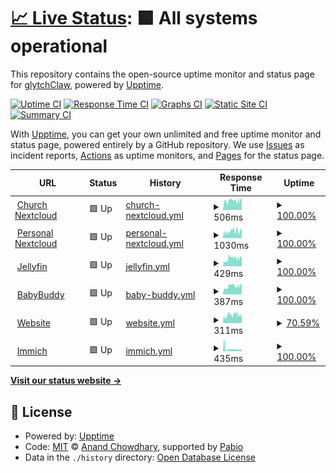 # [📈 Live Status](https://glytchClaw.github.io/serverupptime): <!--live status--> **🟩 All systems operational**

This repository contains the open-source uptime monitor and status page for [glytchClaw](https://glytchClaw.github.io/serverupptime), powered by [Upptime](https://github.com/upptime/upptime).

[![Uptime CI](https://github.com/glytchClaw/serverupptime/workflows/Uptime%20CI/badge.svg)](https://github.com/glytchClaw/serverupptime/actions?query=workflow%3A%22Uptime+CI%22)
[![Response Time CI](https://github.com/glytchClaw/serverupptime/workflows/Response%20Time%20CI/badge.svg)](https://github.com/glytchClaw/serverupptime/actions?query=workflow%3A%22Response+Time+CI%22)
[![Graphs CI](https://github.com/glytchClaw/serverupptime/workflows/Graphs%20CI/badge.svg)](https://github.com/glytchClaw/serverupptime/actions?query=workflow%3A%22Graphs+CI%22)
[![Static Site CI](https://github.com/glytchClaw/serverupptime/workflows/Static%20Site%20CI/badge.svg)](https://github.com/glytchClaw/serverupptime/actions?query=workflow%3A%22Static+Site+CI%22)
[![Summary CI](https://github.com/glytchClaw/serverupptime/workflows/Summary%20CI/badge.svg)](https://github.com/glytchClaw/serverupptime/actions?query=workflow%3A%22Summary+CI%22)

With [Upptime](https://upptime.js.org), you can get your own unlimited and free uptime monitor and status page, powered entirely by a GitHub repository. We use [Issues](https://github.com/glytchClaw/serverupptime/issues) as incident reports, [Actions](https://github.com/glytchClaw/serverupptime/actions) as uptime monitors, and [Pages](https://glytchClaw.github.io/serverupptime) for the status page.

<!--start: status pages-->
<!-- This summary is generated by Upptime (https://github.com/upptime/upptime) -->
<!-- Do not edit this manually, your changes will be overwritten -->
<!-- prettier-ignore -->
| URL | Status | History | Response Time | Uptime |
| --- | ------ | ------- | ------------- | ------ |
| <img alt="" src="https://icons.duckduckgo.com/ip3/drive.gracesd.com.ico" height="13"> [Church Nextcloud](https://drive.gracesd.com) | 🟩 Up | [church-nextcloud.yml](https://github.com/glytchClaw/serverupptime/commits/HEAD/history/church-nextcloud.yml) | <details><summary><img alt="Response time graph" src="./graphs/church-nextcloud/response-time-week.png" height="20"> 506ms</summary><br><a href="https://glytchClaw.github.io/serverupptime/history/church-nextcloud"><img alt="Response time 506" src="https://img.shields.io/endpoint?url=https%3A%2F%2Fraw.githubusercontent.com%2FglytchClaw%2Fserverupptime%2FHEAD%2Fapi%2Fchurch-nextcloud%2Fresponse-time.json"></a><br><a href="https://glytchClaw.github.io/serverupptime/history/church-nextcloud"><img alt="24-hour response time 506" src="https://img.shields.io/endpoint?url=https%3A%2F%2Fraw.githubusercontent.com%2FglytchClaw%2Fserverupptime%2FHEAD%2Fapi%2Fchurch-nextcloud%2Fresponse-time-day.json"></a><br><a href="https://glytchClaw.github.io/serverupptime/history/church-nextcloud"><img alt="7-day response time 506" src="https://img.shields.io/endpoint?url=https%3A%2F%2Fraw.githubusercontent.com%2FglytchClaw%2Fserverupptime%2FHEAD%2Fapi%2Fchurch-nextcloud%2Fresponse-time-week.json"></a><br><a href="https://glytchClaw.github.io/serverupptime/history/church-nextcloud"><img alt="30-day response time 506" src="https://img.shields.io/endpoint?url=https%3A%2F%2Fraw.githubusercontent.com%2FglytchClaw%2Fserverupptime%2FHEAD%2Fapi%2Fchurch-nextcloud%2Fresponse-time-month.json"></a><br><a href="https://glytchClaw.github.io/serverupptime/history/church-nextcloud"><img alt="1-year response time 506" src="https://img.shields.io/endpoint?url=https%3A%2F%2Fraw.githubusercontent.com%2FglytchClaw%2Fserverupptime%2FHEAD%2Fapi%2Fchurch-nextcloud%2Fresponse-time-year.json"></a></details> | <details><summary><a href="https://glytchClaw.github.io/serverupptime/history/church-nextcloud">100.00%</a></summary><a href="https://glytchClaw.github.io/serverupptime/history/church-nextcloud"><img alt="All-time uptime 100.00%" src="https://img.shields.io/endpoint?url=https%3A%2F%2Fraw.githubusercontent.com%2FglytchClaw%2Fserverupptime%2FHEAD%2Fapi%2Fchurch-nextcloud%2Fuptime.json"></a><br><a href="https://glytchClaw.github.io/serverupptime/history/church-nextcloud"><img alt="24-hour uptime 100.00%" src="https://img.shields.io/endpoint?url=https%3A%2F%2Fraw.githubusercontent.com%2FglytchClaw%2Fserverupptime%2FHEAD%2Fapi%2Fchurch-nextcloud%2Fuptime-day.json"></a><br><a href="https://glytchClaw.github.io/serverupptime/history/church-nextcloud"><img alt="7-day uptime 100.00%" src="https://img.shields.io/endpoint?url=https%3A%2F%2Fraw.githubusercontent.com%2FglytchClaw%2Fserverupptime%2FHEAD%2Fapi%2Fchurch-nextcloud%2Fuptime-week.json"></a><br><a href="https://glytchClaw.github.io/serverupptime/history/church-nextcloud"><img alt="30-day uptime 100.00%" src="https://img.shields.io/endpoint?url=https%3A%2F%2Fraw.githubusercontent.com%2FglytchClaw%2Fserverupptime%2FHEAD%2Fapi%2Fchurch-nextcloud%2Fuptime-month.json"></a><br><a href="https://glytchClaw.github.io/serverupptime/history/church-nextcloud"><img alt="1-year uptime 100.00%" src="https://img.shields.io/endpoint?url=https%3A%2F%2Fraw.githubusercontent.com%2FglytchClaw%2Fserverupptime%2FHEAD%2Fapi%2Fchurch-nextcloud%2Fuptime-year.json"></a></details>
| <img alt="" src="https://icons.duckduckgo.com/ip3/drive.glynch.dev.ico" height="13"> [Personal Nextcloud](https://drive.glynch.dev) | 🟩 Up | [personal-nextcloud.yml](https://github.com/glytchClaw/serverupptime/commits/HEAD/history/personal-nextcloud.yml) | <details><summary><img alt="Response time graph" src="./graphs/personal-nextcloud/response-time-week.png" height="20"> 1030ms</summary><br><a href="https://glytchClaw.github.io/serverupptime/history/personal-nextcloud"><img alt="Response time 1030" src="https://img.shields.io/endpoint?url=https%3A%2F%2Fraw.githubusercontent.com%2FglytchClaw%2Fserverupptime%2FHEAD%2Fapi%2Fpersonal-nextcloud%2Fresponse-time.json"></a><br><a href="https://glytchClaw.github.io/serverupptime/history/personal-nextcloud"><img alt="24-hour response time 1030" src="https://img.shields.io/endpoint?url=https%3A%2F%2Fraw.githubusercontent.com%2FglytchClaw%2Fserverupptime%2FHEAD%2Fapi%2Fpersonal-nextcloud%2Fresponse-time-day.json"></a><br><a href="https://glytchClaw.github.io/serverupptime/history/personal-nextcloud"><img alt="7-day response time 1030" src="https://img.shields.io/endpoint?url=https%3A%2F%2Fraw.githubusercontent.com%2FglytchClaw%2Fserverupptime%2FHEAD%2Fapi%2Fpersonal-nextcloud%2Fresponse-time-week.json"></a><br><a href="https://glytchClaw.github.io/serverupptime/history/personal-nextcloud"><img alt="30-day response time 1030" src="https://img.shields.io/endpoint?url=https%3A%2F%2Fraw.githubusercontent.com%2FglytchClaw%2Fserverupptime%2FHEAD%2Fapi%2Fpersonal-nextcloud%2Fresponse-time-month.json"></a><br><a href="https://glytchClaw.github.io/serverupptime/history/personal-nextcloud"><img alt="1-year response time 1030" src="https://img.shields.io/endpoint?url=https%3A%2F%2Fraw.githubusercontent.com%2FglytchClaw%2Fserverupptime%2FHEAD%2Fapi%2Fpersonal-nextcloud%2Fresponse-time-year.json"></a></details> | <details><summary><a href="https://glytchClaw.github.io/serverupptime/history/personal-nextcloud">100.00%</a></summary><a href="https://glytchClaw.github.io/serverupptime/history/personal-nextcloud"><img alt="All-time uptime 100.00%" src="https://img.shields.io/endpoint?url=https%3A%2F%2Fraw.githubusercontent.com%2FglytchClaw%2Fserverupptime%2FHEAD%2Fapi%2Fpersonal-nextcloud%2Fuptime.json"></a><br><a href="https://glytchClaw.github.io/serverupptime/history/personal-nextcloud"><img alt="24-hour uptime 100.00%" src="https://img.shields.io/endpoint?url=https%3A%2F%2Fraw.githubusercontent.com%2FglytchClaw%2Fserverupptime%2FHEAD%2Fapi%2Fpersonal-nextcloud%2Fuptime-day.json"></a><br><a href="https://glytchClaw.github.io/serverupptime/history/personal-nextcloud"><img alt="7-day uptime 100.00%" src="https://img.shields.io/endpoint?url=https%3A%2F%2Fraw.githubusercontent.com%2FglytchClaw%2Fserverupptime%2FHEAD%2Fapi%2Fpersonal-nextcloud%2Fuptime-week.json"></a><br><a href="https://glytchClaw.github.io/serverupptime/history/personal-nextcloud"><img alt="30-day uptime 100.00%" src="https://img.shields.io/endpoint?url=https%3A%2F%2Fraw.githubusercontent.com%2FglytchClaw%2Fserverupptime%2FHEAD%2Fapi%2Fpersonal-nextcloud%2Fuptime-month.json"></a><br><a href="https://glytchClaw.github.io/serverupptime/history/personal-nextcloud"><img alt="1-year uptime 100.00%" src="https://img.shields.io/endpoint?url=https%3A%2F%2Fraw.githubusercontent.com%2FglytchClaw%2Fserverupptime%2FHEAD%2Fapi%2Fpersonal-nextcloud%2Fuptime-year.json"></a></details>
| <img alt="" src="https://icons.duckduckgo.com/ip3/movies.glynch.dev.ico" height="13"> [Jellyfin](https://movies.glynch.dev) | 🟩 Up | [jellyfin.yml](https://github.com/glytchClaw/serverupptime/commits/HEAD/history/jellyfin.yml) | <details><summary><img alt="Response time graph" src="./graphs/jellyfin/response-time-week.png" height="20"> 429ms</summary><br><a href="https://glytchClaw.github.io/serverupptime/history/jellyfin"><img alt="Response time 429" src="https://img.shields.io/endpoint?url=https%3A%2F%2Fraw.githubusercontent.com%2FglytchClaw%2Fserverupptime%2FHEAD%2Fapi%2Fjellyfin%2Fresponse-time.json"></a><br><a href="https://glytchClaw.github.io/serverupptime/history/jellyfin"><img alt="24-hour response time 429" src="https://img.shields.io/endpoint?url=https%3A%2F%2Fraw.githubusercontent.com%2FglytchClaw%2Fserverupptime%2FHEAD%2Fapi%2Fjellyfin%2Fresponse-time-day.json"></a><br><a href="https://glytchClaw.github.io/serverupptime/history/jellyfin"><img alt="7-day response time 429" src="https://img.shields.io/endpoint?url=https%3A%2F%2Fraw.githubusercontent.com%2FglytchClaw%2Fserverupptime%2FHEAD%2Fapi%2Fjellyfin%2Fresponse-time-week.json"></a><br><a href="https://glytchClaw.github.io/serverupptime/history/jellyfin"><img alt="30-day response time 429" src="https://img.shields.io/endpoint?url=https%3A%2F%2Fraw.githubusercontent.com%2FglytchClaw%2Fserverupptime%2FHEAD%2Fapi%2Fjellyfin%2Fresponse-time-month.json"></a><br><a href="https://glytchClaw.github.io/serverupptime/history/jellyfin"><img alt="1-year response time 429" src="https://img.shields.io/endpoint?url=https%3A%2F%2Fraw.githubusercontent.com%2FglytchClaw%2Fserverupptime%2FHEAD%2Fapi%2Fjellyfin%2Fresponse-time-year.json"></a></details> | <details><summary><a href="https://glytchClaw.github.io/serverupptime/history/jellyfin">100.00%</a></summary><a href="https://glytchClaw.github.io/serverupptime/history/jellyfin"><img alt="All-time uptime 100.00%" src="https://img.shields.io/endpoint?url=https%3A%2F%2Fraw.githubusercontent.com%2FglytchClaw%2Fserverupptime%2FHEAD%2Fapi%2Fjellyfin%2Fuptime.json"></a><br><a href="https://glytchClaw.github.io/serverupptime/history/jellyfin"><img alt="24-hour uptime 100.00%" src="https://img.shields.io/endpoint?url=https%3A%2F%2Fraw.githubusercontent.com%2FglytchClaw%2Fserverupptime%2FHEAD%2Fapi%2Fjellyfin%2Fuptime-day.json"></a><br><a href="https://glytchClaw.github.io/serverupptime/history/jellyfin"><img alt="7-day uptime 100.00%" src="https://img.shields.io/endpoint?url=https%3A%2F%2Fraw.githubusercontent.com%2FglytchClaw%2Fserverupptime%2FHEAD%2Fapi%2Fjellyfin%2Fuptime-week.json"></a><br><a href="https://glytchClaw.github.io/serverupptime/history/jellyfin"><img alt="30-day uptime 100.00%" src="https://img.shields.io/endpoint?url=https%3A%2F%2Fraw.githubusercontent.com%2FglytchClaw%2Fserverupptime%2FHEAD%2Fapi%2Fjellyfin%2Fuptime-month.json"></a><br><a href="https://glytchClaw.github.io/serverupptime/history/jellyfin"><img alt="1-year uptime 100.00%" src="https://img.shields.io/endpoint?url=https%3A%2F%2Fraw.githubusercontent.com%2FglytchClaw%2Fserverupptime%2FHEAD%2Fapi%2Fjellyfin%2Fuptime-year.json"></a></details>
| <img alt="" src="https://icons.duckduckgo.com/ip3/ren.glynch.dev.ico" height="13"> [BabyBuddy](https://ren.glynch.dev) | 🟩 Up | [baby-buddy.yml](https://github.com/glytchClaw/serverupptime/commits/HEAD/history/baby-buddy.yml) | <details><summary><img alt="Response time graph" src="./graphs/baby-buddy/response-time-week.png" height="20"> 387ms</summary><br><a href="https://glytchClaw.github.io/serverupptime/history/baby-buddy"><img alt="Response time 387" src="https://img.shields.io/endpoint?url=https%3A%2F%2Fraw.githubusercontent.com%2FglytchClaw%2Fserverupptime%2FHEAD%2Fapi%2Fbaby-buddy%2Fresponse-time.json"></a><br><a href="https://glytchClaw.github.io/serverupptime/history/baby-buddy"><img alt="24-hour response time 387" src="https://img.shields.io/endpoint?url=https%3A%2F%2Fraw.githubusercontent.com%2FglytchClaw%2Fserverupptime%2FHEAD%2Fapi%2Fbaby-buddy%2Fresponse-time-day.json"></a><br><a href="https://glytchClaw.github.io/serverupptime/history/baby-buddy"><img alt="7-day response time 387" src="https://img.shields.io/endpoint?url=https%3A%2F%2Fraw.githubusercontent.com%2FglytchClaw%2Fserverupptime%2FHEAD%2Fapi%2Fbaby-buddy%2Fresponse-time-week.json"></a><br><a href="https://glytchClaw.github.io/serverupptime/history/baby-buddy"><img alt="30-day response time 387" src="https://img.shields.io/endpoint?url=https%3A%2F%2Fraw.githubusercontent.com%2FglytchClaw%2Fserverupptime%2FHEAD%2Fapi%2Fbaby-buddy%2Fresponse-time-month.json"></a><br><a href="https://glytchClaw.github.io/serverupptime/history/baby-buddy"><img alt="1-year response time 387" src="https://img.shields.io/endpoint?url=https%3A%2F%2Fraw.githubusercontent.com%2FglytchClaw%2Fserverupptime%2FHEAD%2Fapi%2Fbaby-buddy%2Fresponse-time-year.json"></a></details> | <details><summary><a href="https://glytchClaw.github.io/serverupptime/history/baby-buddy">100.00%</a></summary><a href="https://glytchClaw.github.io/serverupptime/history/baby-buddy"><img alt="All-time uptime 100.00%" src="https://img.shields.io/endpoint?url=https%3A%2F%2Fraw.githubusercontent.com%2FglytchClaw%2Fserverupptime%2FHEAD%2Fapi%2Fbaby-buddy%2Fuptime.json"></a><br><a href="https://glytchClaw.github.io/serverupptime/history/baby-buddy"><img alt="24-hour uptime 100.00%" src="https://img.shields.io/endpoint?url=https%3A%2F%2Fraw.githubusercontent.com%2FglytchClaw%2Fserverupptime%2FHEAD%2Fapi%2Fbaby-buddy%2Fuptime-day.json"></a><br><a href="https://glytchClaw.github.io/serverupptime/history/baby-buddy"><img alt="7-day uptime 100.00%" src="https://img.shields.io/endpoint?url=https%3A%2F%2Fraw.githubusercontent.com%2FglytchClaw%2Fserverupptime%2FHEAD%2Fapi%2Fbaby-buddy%2Fuptime-week.json"></a><br><a href="https://glytchClaw.github.io/serverupptime/history/baby-buddy"><img alt="30-day uptime 100.00%" src="https://img.shields.io/endpoint?url=https%3A%2F%2Fraw.githubusercontent.com%2FglytchClaw%2Fserverupptime%2FHEAD%2Fapi%2Fbaby-buddy%2Fuptime-month.json"></a><br><a href="https://glytchClaw.github.io/serverupptime/history/baby-buddy"><img alt="1-year uptime 100.00%" src="https://img.shields.io/endpoint?url=https%3A%2F%2Fraw.githubusercontent.com%2FglytchClaw%2Fserverupptime%2FHEAD%2Fapi%2Fbaby-buddy%2Fuptime-year.json"></a></details>
| <img alt="" src="https://icons.duckduckgo.com/ip3/website.glynch.dev.ico" height="13"> [Website](https://website.glynch.dev) | 🟩 Up | [website.yml](https://github.com/glytchClaw/serverupptime/commits/HEAD/history/website.yml) | <details><summary><img alt="Response time graph" src="./graphs/website/response-time-week.png" height="20"> 311ms</summary><br><a href="https://glytchClaw.github.io/serverupptime/history/website"><img alt="Response time 311" src="https://img.shields.io/endpoint?url=https%3A%2F%2Fraw.githubusercontent.com%2FglytchClaw%2Fserverupptime%2FHEAD%2Fapi%2Fwebsite%2Fresponse-time.json"></a><br><a href="https://glytchClaw.github.io/serverupptime/history/website"><img alt="24-hour response time 311" src="https://img.shields.io/endpoint?url=https%3A%2F%2Fraw.githubusercontent.com%2FglytchClaw%2Fserverupptime%2FHEAD%2Fapi%2Fwebsite%2Fresponse-time-day.json"></a><br><a href="https://glytchClaw.github.io/serverupptime/history/website"><img alt="7-day response time 311" src="https://img.shields.io/endpoint?url=https%3A%2F%2Fraw.githubusercontent.com%2FglytchClaw%2Fserverupptime%2FHEAD%2Fapi%2Fwebsite%2Fresponse-time-week.json"></a><br><a href="https://glytchClaw.github.io/serverupptime/history/website"><img alt="30-day response time 311" src="https://img.shields.io/endpoint?url=https%3A%2F%2Fraw.githubusercontent.com%2FglytchClaw%2Fserverupptime%2FHEAD%2Fapi%2Fwebsite%2Fresponse-time-month.json"></a><br><a href="https://glytchClaw.github.io/serverupptime/history/website"><img alt="1-year response time 311" src="https://img.shields.io/endpoint?url=https%3A%2F%2Fraw.githubusercontent.com%2FglytchClaw%2Fserverupptime%2FHEAD%2Fapi%2Fwebsite%2Fresponse-time-year.json"></a></details> | <details><summary><a href="https://glytchClaw.github.io/serverupptime/history/website">70.59%</a></summary><a href="https://glytchClaw.github.io/serverupptime/history/website"><img alt="All-time uptime 70.59%" src="https://img.shields.io/endpoint?url=https%3A%2F%2Fraw.githubusercontent.com%2FglytchClaw%2Fserverupptime%2FHEAD%2Fapi%2Fwebsite%2Fuptime.json"></a><br><a href="https://glytchClaw.github.io/serverupptime/history/website"><img alt="24-hour uptime 70.59%" src="https://img.shields.io/endpoint?url=https%3A%2F%2Fraw.githubusercontent.com%2FglytchClaw%2Fserverupptime%2FHEAD%2Fapi%2Fwebsite%2Fuptime-day.json"></a><br><a href="https://glytchClaw.github.io/serverupptime/history/website"><img alt="7-day uptime 70.59%" src="https://img.shields.io/endpoint?url=https%3A%2F%2Fraw.githubusercontent.com%2FglytchClaw%2Fserverupptime%2FHEAD%2Fapi%2Fwebsite%2Fuptime-week.json"></a><br><a href="https://glytchClaw.github.io/serverupptime/history/website"><img alt="30-day uptime 70.59%" src="https://img.shields.io/endpoint?url=https%3A%2F%2Fraw.githubusercontent.com%2FglytchClaw%2Fserverupptime%2FHEAD%2Fapi%2Fwebsite%2Fuptime-month.json"></a><br><a href="https://glytchClaw.github.io/serverupptime/history/website"><img alt="1-year uptime 70.59%" src="https://img.shields.io/endpoint?url=https%3A%2F%2Fraw.githubusercontent.com%2FglytchClaw%2Fserverupptime%2FHEAD%2Fapi%2Fwebsite%2Fuptime-year.json"></a></details>
| <img alt="" src="https://icons.duckduckgo.com/ip3/photos.glynch.dev.ico" height="13"> [Immich](https://photos.glynch.dev) | 🟩 Up | [immich.yml](https://github.com/glytchClaw/serverupptime/commits/HEAD/history/immich.yml) | <details><summary><img alt="Response time graph" src="./graphs/immich/response-time-week.png" height="20"> 435ms</summary><br><a href="https://glytchClaw.github.io/serverupptime/history/immich"><img alt="Response time 435" src="https://img.shields.io/endpoint?url=https%3A%2F%2Fraw.githubusercontent.com%2FglytchClaw%2Fserverupptime%2FHEAD%2Fapi%2Fimmich%2Fresponse-time.json"></a><br><a href="https://glytchClaw.github.io/serverupptime/history/immich"><img alt="24-hour response time 435" src="https://img.shields.io/endpoint?url=https%3A%2F%2Fraw.githubusercontent.com%2FglytchClaw%2Fserverupptime%2FHEAD%2Fapi%2Fimmich%2Fresponse-time-day.json"></a><br><a href="https://glytchClaw.github.io/serverupptime/history/immich"><img alt="7-day response time 435" src="https://img.shields.io/endpoint?url=https%3A%2F%2Fraw.githubusercontent.com%2FglytchClaw%2Fserverupptime%2FHEAD%2Fapi%2Fimmich%2Fresponse-time-week.json"></a><br><a href="https://glytchClaw.github.io/serverupptime/history/immich"><img alt="30-day response time 435" src="https://img.shields.io/endpoint?url=https%3A%2F%2Fraw.githubusercontent.com%2FglytchClaw%2Fserverupptime%2FHEAD%2Fapi%2Fimmich%2Fresponse-time-month.json"></a><br><a href="https://glytchClaw.github.io/serverupptime/history/immich"><img alt="1-year response time 435" src="https://img.shields.io/endpoint?url=https%3A%2F%2Fraw.githubusercontent.com%2FglytchClaw%2Fserverupptime%2FHEAD%2Fapi%2Fimmich%2Fresponse-time-year.json"></a></details> | <details><summary><a href="https://glytchClaw.github.io/serverupptime/history/immich">100.00%</a></summary><a href="https://glytchClaw.github.io/serverupptime/history/immich"><img alt="All-time uptime 100.00%" src="https://img.shields.io/endpoint?url=https%3A%2F%2Fraw.githubusercontent.com%2FglytchClaw%2Fserverupptime%2FHEAD%2Fapi%2Fimmich%2Fuptime.json"></a><br><a href="https://glytchClaw.github.io/serverupptime/history/immich"><img alt="24-hour uptime 100.00%" src="https://img.shields.io/endpoint?url=https%3A%2F%2Fraw.githubusercontent.com%2FglytchClaw%2Fserverupptime%2FHEAD%2Fapi%2Fimmich%2Fuptime-day.json"></a><br><a href="https://glytchClaw.github.io/serverupptime/history/immich"><img alt="7-day uptime 100.00%" src="https://img.shields.io/endpoint?url=https%3A%2F%2Fraw.githubusercontent.com%2FglytchClaw%2Fserverupptime%2FHEAD%2Fapi%2Fimmich%2Fuptime-week.json"></a><br><a href="https://glytchClaw.github.io/serverupptime/history/immich"><img alt="30-day uptime 100.00%" src="https://img.shields.io/endpoint?url=https%3A%2F%2Fraw.githubusercontent.com%2FglytchClaw%2Fserverupptime%2FHEAD%2Fapi%2Fimmich%2Fuptime-month.json"></a><br><a href="https://glytchClaw.github.io/serverupptime/history/immich"><img alt="1-year uptime 100.00%" src="https://img.shields.io/endpoint?url=https%3A%2F%2Fraw.githubusercontent.com%2FglytchClaw%2Fserverupptime%2FHEAD%2Fapi%2Fimmich%2Fuptime-year.json"></a></details>

<!--end: status pages-->

[**Visit our status website →**](https://glytchClaw.github.io/serverupptime)

## 📄 License

- Powered by: [Upptime](https://github.com/upptime/upptime)
- Code: [MIT](./LICENSE) © [Anand Chowdhary](https://anandchowdhary.com), supported by [Pabio](https://pabio.com)
- Data in the `./history` directory: [Open Database License](https://opendatacommons.org/licenses/odbl/1-0/)
